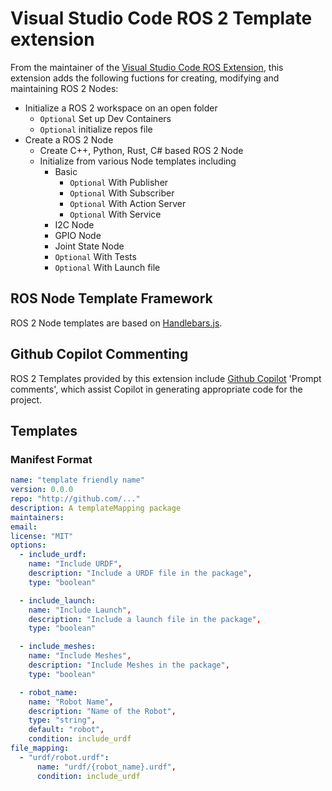 # Visual Studio Code ROS 2 Template extension
From the maintainer of the [Visual Studio Code ROS Extension](http://aka.ms/ros/vscode), this extension adds the following fuctions for creating, modifying and maintaining ROS 2 Nodes:

* Initialize a ROS 2 workspace on an open folder
  * `Optional` Set up Dev Containers
  * `Optional` initialize repos file
* Create a ROS 2 Node
  * Create C++, Python, Rust, C# based ROS 2 Node
  * Initialize from various Node templates including
    * Basic
      * `Optional` With Publisher
      * `Optional` With Subscriber
      * `Optional` With Action Server
      * `Optional` With Service
    * I2C Node
    * GPIO Node
    * Joint State Node
    * `Optional` With Tests
    * `Optional` With Launch file
   
## ROS Node Template Framework
ROS 2 Node templates are based on [Handlebars.js](https://handlebarsjs.com/).

## Github Copilot Commenting
ROS 2 Templates provided by this extension include [Github Copilot](https://github.com/features/copilot/) 'Prompt comments', which assist Copilot in generating appropriate code for the project. 


## Templates

### Manifest Format

```yaml
name: "template friendly name"
version: 0.0.0
repo: "http://github.com/..."
description: A templateMapping package
maintainers:
email:
license: "MIT"
options:
  - include_urdf:
    name: "Include URDF",
    description: "Include a URDF file in the package",
    type: "boolean"

  - include_launch: 
    name: "Include Launch",
    description: "Include a launch file in the package",
    type: "boolean"

  - include_meshes:
    name: "Include Meshes",
    description: "Include Meshes in the package",
    type: "boolean"

  - robot_name:
    name: "Robot Name",
    description: "Name of the Robot",
    type: "string",
    default: "robot",
    condition: include_urdf
file_mapping:
  - "urdf/robot.urdf":
      name: "urdf/{robot_name}.urdf",
      condition: include_urdf
```